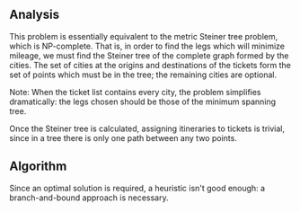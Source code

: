 ## Analysis

This problem is essentially equivalent to the metric Steiner tree problem, which is NP-complete.  That is, in order to find the legs which will minimize mileage, we must find the Steiner tree of the complete graph formed by the cities.  The set of cities at the origins and destinations of the tickets form the set of points which must be in the tree; the remaining cities are optional.

Note: When the ticket list contains every city, the problem simplifies dramatically: the legs chosen should be those of the minimum spanning tree.

Once the Steiner tree is calculated, assigning itineraries to tickets is trivial, since in a tree there is only one path between any two points.

## Algorithm

Since an optimal solution is required, a heuristic isn't good enough: a branch-and-bound approach is necessary.